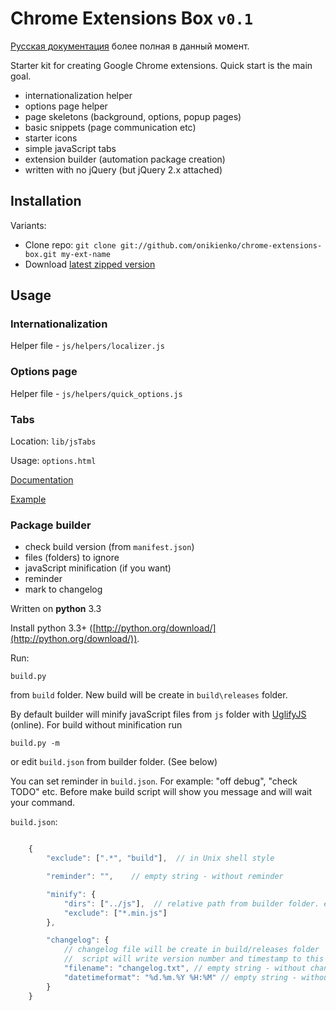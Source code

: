 Chrome Extensions Box `v0.1`
===========================
[Русская документация](https://github.com/onikienko/chrome-extensions-box/blob/master/readme.ru.md) более полная в данный момент.

Starter kit for creating Google Chrome extensions. Quick start is the main goal.

- internationalization helper
- options page helper 
- page skeletons (background, options, popup pages)
- basic snippets (page communication etc)
- starter icons
- simple javaScript tabs
- extension builder (automation package creation)
- written with no jQuery (but jQuery 2.x attached) 


Installation
------------

Variants:
 
- Clone repo: `git clone git://github.com/onikienko/chrome-extensions-box.git my-ext-name`
- Download [latest zipped version](https://github.com/onikienko/chrome-extensions-box/archive/master.zip)



Usage
-----



### Internationalization ###

Helper file -  `js/helpers/localizer.js`


### Options page ###

Helper file - `js/helpers/quick_options.js`


### Tabs ###

Location: `lib/jsTabs`

Usage: `options.html` 

[Documentation](https://github.com/onikienko/jsTabs/blob/master/readme.ru.md)

[Example](http://sbox.pp.ua/jstabs/demo.html)


### Package builder ###

- check build version (from `manifest.json`)
- files (folders) to ignore
- javaScript minification (if you want)
- reminder
- mark to changelog

Written on **python** 3.3

Install python 3.3+ ([http://python.org/download/](http://python.org/download/)).

Run: 

	build.py

from `build` folder. New build will be create in `build\releases` folder.

By default builder will minify javaScript files from `js` folder with [UglifyJS](http://marijnhaverbeke.nl/uglifyjs) (online). For build without minification run

	build.py -m

or edit `build.json` from builder folder. (See below)

You can set reminder in `build.json`. For example: "off debug", "check TODO" etc. Before make build script will show you message  and will wait your command.

`build.json`:

```javaScript

	{
	    "exclude": [".*", "build"],  // in Unix shell style

	    "reminder": "",    // empty string - without reminder

	    "minify": {			
	        "dirs": ["../js"],  // relative path from builder folder. empty string - without minification
	        "exclude": ["*.min.js"]  
	    },

	    "changelog": {
			// changelog file will be create in build/releases folder
			// 	script will write version number and timestamp to this file	
	        "filename": "changelog.txt", // empty string - without changelog
	        "datetimeformat": "%d.%m.%Y %H:%M" // empty string - without timestamp
	    }
	}

```
